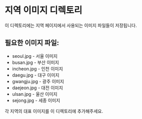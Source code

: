# 지역 이미지 디렉토리

이 디렉토리에는 지역 페이지에서 사용되는 이미지 파일들이 저장됩니다.

## 필요한 이미지 파일:
- seoul.jpg - 서울 이미지
- busan.jpg - 부산 이미지
- incheon.jpg - 인천 이미지
- daegu.jpg - 대구 이미지
- gwangju.jpg - 광주 이미지
- daejeon.jpg - 대전 이미지
- ulsan.jpg - 울산 이미지
- sejong.jpg - 세종 이미지

각 지역의 대표 이미지를 이 디렉토리에 추가해주세요.
